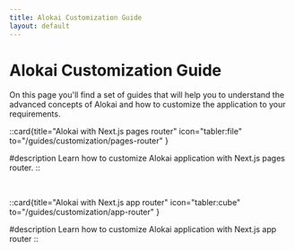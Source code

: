 ```yaml
---
title: Alokai Customization Guide
layout: default
---
```


# Alokai Customization Guide

On this page you'll find a set of guides that will help you to understand the advanced concepts of Alokai and how to customize the application to your requirements. 

::card{title="Alokai with Next.js pages router" icon="tabler:file" to="/guides/customization/pages-router" }

#description
Learn how to customize Alokai application with Next.js pages router.
::

<br />

::card{title="Alokai with Next.js app router" icon="tabler:cube" to="/guides/customization/app-router" }

#description
Learn how to customize Alokai application with Next.js app router
::